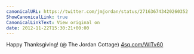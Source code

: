 ```yaml
---
canonicalURL: https://twitter.com/jmjordan/status/271636743420260352
ShowCanonicalLink: true
CanonicalLinkText: View original on
date: 2012-11-22T15:30:21+00:00
---
```

Happy Thanksgiving! (@ The Jordan Cottage) [4sq.com/WlTv60](http://4sq.com/WlTv60)